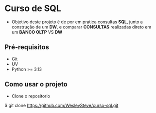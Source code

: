 # Curso de SQL

- Objetivo deste projeto é de por em pratica consultas **SQL**,
  junto a construção de um **DW**,
  e comparar **CONSULTAS** realizadas direto em um **BANCO OLTP** VS **DW**

## Pré-requisitos

- Git
- UV
- Python >= 3.13

## Como usar o projeto

- Clone o repositorio

$ git clone https://github.com/WesleySteve/curso-sql.git
